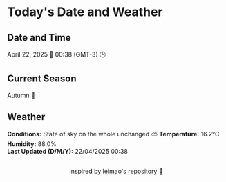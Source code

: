  # Today's Date and Weather
    
## Date and Time
April 22, 2025 📅
00:38 (GMT-3) 🕒

## Current Season
Autumn 🍂
## Weather 
**Conditions:** State of sky on the whole unchanged ⛅
**Temperature:** 16.2°C  
**Humidity:** 88.0%  
**Last Updated (D/M/Y):** 22/04/2025 00:38
##
<div align="center">Inspired by <a href="https://github.com/leimao/What-Is-The-Date-Today">leimao's repository</a> 🌱</div>
